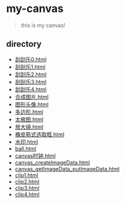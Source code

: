 # my-canvas 
> this is my canvas!

## directory
*   <a href="刮刮乐0.html">刮刮乐0.html</a>
*   <a href="刮刮乐1.html">刮刮乐1.html</a>
*   <a href="刮刮乐2.html">刮刮乐2.html</a>
*   <a href="刮刮乐3.html">刮刮乐3.html</a>
*   <a href="刮刮乐4.html">刮刮乐4.html</a>
*   <a href="合成图片.html">合成图片.html</a>
*   <a href="图形头像.html">图形头像.html</a>
*   <a href="多边形.html">多边形.html</a>
*   <a href="太极图.html">太极图.html</a>
*   <a href="放大镜.html">放大镜.html</a>
*   <a href="橡皮筋式选取框.html">橡皮筋式选取框.html</a>
*   <a href="水印.html">水印.html</a>
*   <a href="ball.html">ball.html</a>
*   <a href="canvas时钟.html">canvas时钟.html</a>
*   <a href="canvas_createImageData.html">canvas_createImageData.html</a>
*   <a href="canvas_getImageData_putImageData.html">canvas_getImageData_putImageData.html</a>
*   <a href="clip1.html">clip1.html</a>
*   <a href="clip2.html">clip2.html</a>
*   <a href="clip3.html">clip3.html</a>
*   <a href="clip4.html">clip4.html</a>





